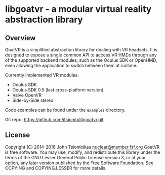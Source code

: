 libgoatvr - a modular virtual reality abstraction library
=========================================================

Overview
--------
GoatVR is a simplified abstraction library for dealing with VR headsets. It
is designed to expose a single common API to access VR HMDs through any of the
supported backend modules, such as the Oculus SDK or OpenHMD, even allowing the
application to switch between them at runtime.

Currently implemented VR modules:
 - Oculus SDK
 - Oculus SDK 0.5 (last cross-platform version)
 - Valve OpenVR
 - Side-by-Side stereo

Code examples can be found under the `examples` directory.

Git repo: https://github.com/jtsiomb/libgoatvr.git

License
-------
Copyright (C) 2014-2016 John Tsiombikas <nuclear@member.fsf.org>
GoatVR is free software. You may use, modify, and redistribute this library
under the terms of the GNU Lesser General Public License version 3, or at your
option, any later version published by the Free Software Foundation. See COPYING
and COPYING.LESSER for more details.
